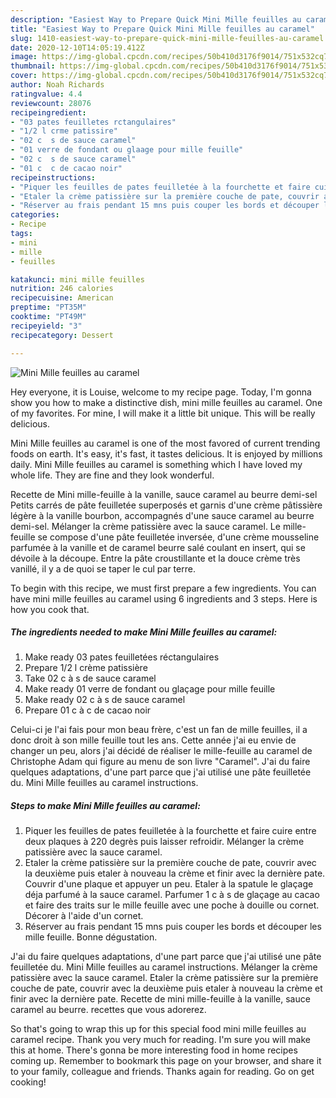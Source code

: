 ```yaml
---
description: "Easiest Way to Prepare Quick Mini Mille feuilles au caramel"
title: "Easiest Way to Prepare Quick Mini Mille feuilles au caramel"
slug: 1410-easiest-way-to-prepare-quick-mini-mille-feuilles-au-caramel
date: 2020-12-10T14:05:19.412Z
image: https://img-global.cpcdn.com/recipes/50b410d3176f9014/751x532cq70/mini-mille-feuilles-au-caramel-photo-principale-de-la-recette.jpg
thumbnail: https://img-global.cpcdn.com/recipes/50b410d3176f9014/751x532cq70/mini-mille-feuilles-au-caramel-photo-principale-de-la-recette.jpg
cover: https://img-global.cpcdn.com/recipes/50b410d3176f9014/751x532cq70/mini-mille-feuilles-au-caramel-photo-principale-de-la-recette.jpg
author: Noah Richards
ratingvalue: 4.4
reviewcount: 28076
recipeingredient:
- "03 pates feuilletes rctangulaires"
- "1/2 l crme patissire"
- "02 c  s de sauce caramel"
- "01 verre de fondant ou glaage pour mille feuille"
- "02 c  s de sauce caramel"
- "01 c  c de cacao noir"
recipeinstructions:
- "Piquer les feuilles de pates feuilletée à la fourchette et faire cuire entre deux plaques à 220 degrès puis laisser refroidir. Mélanger la crème patissière avec la sauce caramel."
- "Etaler la crème patissière sur la première couche de pate, couvrir avec la deuxième puis etaler à nouveau la crème et finir avec la dernière pate. Couvrir d&#39;une plaque et appuyer un peu. Etaler à la spatule le glaçage déja parfumé à la sauce caramel. Parfumer 1 c à s de glaçage au cacao et faire des traits sur le mille feuille avec une poche à douille ou cornet. Décorer à l&#39;aide d&#39;un cornet."
- "Réserver au frais pendant 15 mns puis couper les bords et découper les mille feuille. Bonne dégustation."
categories:
- Recipe
tags:
- mini
- mille
- feuilles

katakunci: mini mille feuilles 
nutrition: 246 calories
recipecuisine: American
preptime: "PT35M"
cooktime: "PT49M"
recipeyield: "3"
recipecategory: Dessert

---
```



![Mini Mille feuilles au caramel](https://img-global.cpcdn.com/recipes/50b410d3176f9014/751x532cq70/mini-mille-feuilles-au-caramel-photo-principale-de-la-recette.jpg)

Hey everyone, it is Louise, welcome to my recipe page. Today, I'm gonna show you how to make a distinctive dish, mini mille feuilles au caramel. One of my favorites. For mine, I will make it a little bit unique. This will be really delicious.

Mini Mille feuilles au caramel is one of the most favored of current trending foods on earth. It's easy, it's fast, it tastes delicious. It is enjoyed by millions daily. Mini Mille feuilles au caramel is something which I have loved my whole life. They are fine and they look wonderful.

Recette de Mini mille-feuille à la vanille, sauce caramel au beurre demi-sel Petits carrés de pâte feuilletée superposés et garnis d&#39;une crème pâtissière légère à la vanille bourbon, accompagnés d&#39;une sauce caramel au beurre demi-sel. Mélanger la crème patissière avec la sauce caramel. Le mille-feuille se compose d&#39;une pâte feuilletée inversée, d&#39;une crème mousseline parfumée à la vanille et de caramel beurre salé coulant en insert, qui se dévoile à la découpe. Entre la pâte croustillante et la douce crème très vanillé, il y a de quoi se taper le cul par terre.


To begin with this recipe, we must first prepare a few ingredients. You can have mini mille feuilles au caramel using 6 ingredients and 3 steps. Here is how you cook that.

<!--inarticleads1-->

##### The ingredients needed to make Mini Mille feuilles au caramel:

1. Make ready 03 pates feuilletées réctangulaires
1. Prepare 1/2 l crème patissière
1. Take 02 c à s de sauce caramel
1. Make ready 01 verre de fondant ou glaçage pour mille feuille
1. Make ready 02 c à s de sauce caramel
1. Prepare 01 c à c de cacao noir


Celui-ci je l&#39;ai fais pour mon beau frère, c&#39;est un fan de mille feuilles, il a donc droit à son mille feuille tout les ans. Cette année j&#39;ai eu envie de changer un peu, alors j&#39;ai décidé de réaliser le mille-feuille au caramel de Christophe Adam qui figure au menu de son livre &#34;Caramel&#34;. J&#39;ai du faire quelques adaptations, d&#39;une part parce que j&#39;ai utilisé une pâte feuilletée du. Mini Mille feuilles au caramel instructions. 

<!--inarticleads2-->

##### Steps to make Mini Mille feuilles au caramel:

1. Piquer les feuilles de pates feuilletée à la fourchette et faire cuire entre deux plaques à 220 degrès puis laisser refroidir. Mélanger la crème patissière avec la sauce caramel.
1. Etaler la crème patissière sur la première couche de pate, couvrir avec la deuxième puis etaler à nouveau la crème et finir avec la dernière pate. Couvrir d&#39;une plaque et appuyer un peu. Etaler à la spatule le glaçage déja parfumé à la sauce caramel. Parfumer 1 c à s de glaçage au cacao et faire des traits sur le mille feuille avec une poche à douille ou cornet. Décorer à l&#39;aide d&#39;un cornet.
1. Réserver au frais pendant 15 mns puis couper les bords et découper les mille feuille. Bonne dégustation.


J&#39;ai du faire quelques adaptations, d&#39;une part parce que j&#39;ai utilisé une pâte feuilletée du. Mini Mille feuilles au caramel instructions. Mélanger la crème patissière avec la sauce caramel. Etaler la crème patissière sur la première couche de pate, couvrir avec la deuxième puis etaler à nouveau la crème et finir avec la dernière pate. Recette de mini mille-feuille à la vanille, sauce caramel au beurre. recettes que vous adorerez. 

So that's going to wrap this up for this special food mini mille feuilles au caramel recipe. Thank you very much for reading. I'm sure you will make this at home. There's gonna be more interesting food in home recipes coming up. Remember to bookmark this page on your browser, and share it to your family, colleague and friends. Thanks again for reading. Go on get cooking!
